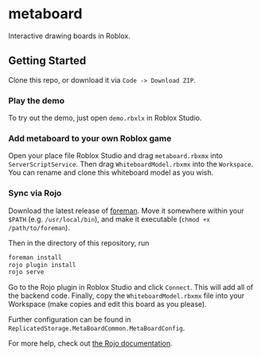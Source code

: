 # metaboard

Interactive drawing boards in Roblox.

## Getting Started
Clone this repo, or download it via `Code -> Download ZIP`.

### Play the demo
To try out the demo, just open `demo.rbxlx` in Roblox Studio.

### Add metaboard to your own Roblox game

Open your place file Roblox Studio and drag `metaboard.rbxmx` into
`ServerScriptService`. Then drag `WhiteboardModel.rbxmx` into the `Workspace`.
You can rename and clone this whiteboard model as you wish.

### Sync via Rojo

Download the latest release of [foreman](https://github.com/Roblox/foreman).
Move it somewhere within your `$PATH` (e.g. `/usr/local/bin`), and make it executable (`chmod +x /path/to/foreman`).

Then in the directory of this repository,
run
```bash
foreman install
rojo plugin install
rojo serve
```

Go to the Rojo plugin in Roblox Studio and click `Connect`.
This will add all of the backend code. Finally, copy the `WhiteboardModel.rbxmx`
file into your Workspace (make copies and edit this board as you please).

Further configuration can be found in `ReplicatedStorage.MetaBoardCommon.MetaBoardConfig`.

For more help, check out [the Rojo documentation](https://rojo.space/docs).
